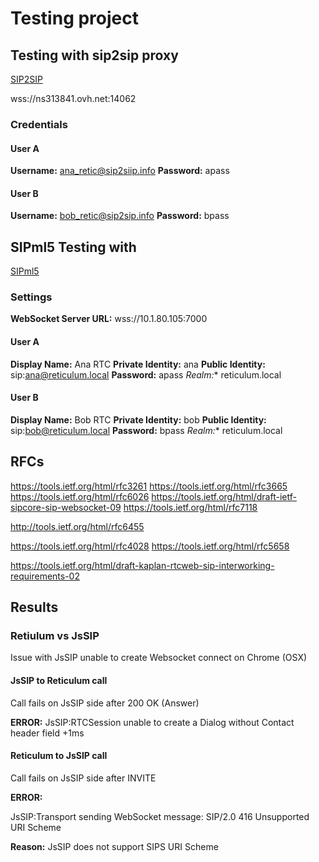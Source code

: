 # Testing project

## Testing with sip2sip proxy

[SIP2SIP](https://mdns.sipthor.net/register_sip_account.phtml)

wss://ns313841.ovh.net:14062

### Credentials

#### User A

**Username:** ana_retic@sip2siip.info
**Password:** apass

#### User B

**Username:** bob_retic@sip2sip.info
**Password:** bpass

## SIPml5 Testing with

[SIPml5](https://www.doubango.org/sipml5/call.htm?svn=250#)

### Settings

**WebSocket Server URL:** wss://10.1.80.105:7000

#### User A

**Display Name:** Ana RTC
**Private Identity:** ana
**Public Identity:** sip:ana@reticulum.local
**Password:** apass
**Realm*:** reticulum.local

#### User B

**Display Name:** Bob RTC
**Private Identity:** bob
**Public Identity:** sip:bob@reticulum.local
**Password:** bpass
**Realm*:** reticulum.local


## RFCs

https://tools.ietf.org/html/rfc3261
https://tools.ietf.org/html/rfc3665
https://tools.ietf.org/html/rfc6026
https://tools.ietf.org/html/draft-ietf-sipcore-sip-websocket-09
https://tools.ietf.org/html/rfc7118

http://tools.ietf.org/html/rfc6455

https://tools.ietf.org/html/rfc4028
https://tools.ietf.org/html/rfc5658

https://tools.ietf.org/html/draft-kaplan-rtcweb-sip-interworking-requirements-02



## Results

### Retiulum vs JsSIP

Issue with JsSIP unable to create Websocket connect on Chrome (OSX)

#### JsSIP to Reticulum call

Call fails on JsSIP side after 200 OK (Answer)

**ERROR:** JsSIP:RTCSession unable to create a Dialog without Contact header field +1ms


#### Reticulum to JsSIP call

Call fails on JsSIP side after INVITE

**ERROR:**

JsSIP:Transport sending WebSocket message:
SIP/2.0 416 Unsupported URI Scheme

**Reason:** JsSIP does not support SIPS URI Scheme
